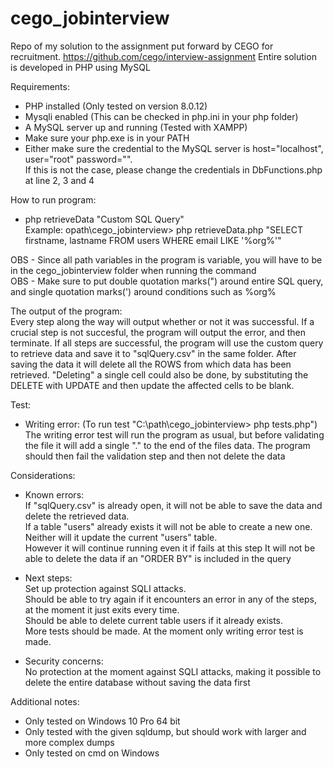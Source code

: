 # cego_jobinterview
Repo of my solution to the assignment put forward by CEGO for recruitment.
https://github.com/cego/interview-assignment
Entire solution is developed in PHP using MySQL



Requirements:</br>
- PHP installed (Only tested on version 8.0.12)</br>
- Mysqli enabled (This can be checked in php.ini in your php folder)</br>
- A MySQL server up and running (Tested with XAMPP)</br>
- Make sure your php.exe is in your PATH</br>
- Either make sure the credential to the MySQL server is host="localhost", user="root" password="".</br>
	If this is not the case, please change the credentials in DbFunctions.php at line 2, 3 and 4</br>

How to run program:</br>
- php retrieveData "Custom SQL Query"</br>
Example: opath\cego_jobinterview> php retrieveData.php "SELECT firstname, lastname FROM users WHERE email LIKE '%org%'"</br>


OBS - Since all path variables in the program is variable, you will have to be in the cego_jobinterview folder when running the command</br>
OBS - Make sure to put double quotation marks(") around entire SQL query, and single quotation marks(') around conditions such as %org%</br>


The output of the program:</br>
Every step along the way will output whether or not it was successful.
If a crucial step is not succesful, the program will output the error, and then terminate.
If all steps are successful, the program will use the custom query to retrieve data and save it to "sqlQuery.csv" in the same folder.
After saving the data it will delete all the ROWS from which data has been retrieved.
"Deleting" a single cell could also be done, by substituting the DELETE with UPDATE and then update the affected cells to be blank.



Test:
- Writing error: (To run test "C:\path\cego_jobinterview> php tests.php")</br>
	The writing error test will run the program as usual, but before validating the file it will add a single "." to the end of the files data.
	The program should then fail the validation step and then not delete the data

Considerations:
- Known errors:</br>
	If "sqlQuery.csv" is already open, it will not be able to save the data and delete the retrieved data.</br>
	If a table "users" already exists it will not be able to create a new one. Neither will it update the current "users" table. </br>
		However it will continue running even it if fails at this step
	It will not be able to delete the data if an "ORDER BY" is included in the query
	
- Next steps:</br>
	Set up protection against SQLI attacks.</br>
	Should be able to try again if it encounters an error in any of the steps, at the moment it just exits every time.</br>
	Should be able to delete current table users if it already exists.</br>
	More tests should be made. At the moment only writing error test is made.</br>
- Security concerns:</br>
	No protection at the moment against SQLI attacks, making it possible to delete the entire database without saving the data first</br>




Additional notes:</br>
- Only tested on Windows 10 Pro 64 bit</br>
- Only tested with the given sqldump, but should work with larger and more complex dumps</br>
- Only tested on cmd on Windows</br>
